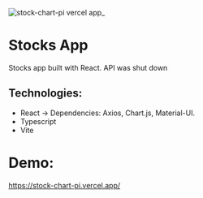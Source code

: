 ![stock-chart-pi vercel app_](https://user-images.githubusercontent.com/39927384/210119312-fe8fdcab-f1a3-40f3-9d84-d4695cacb89b.png)

# Stocks App 

Stocks app built with React. API was shut down

## Technologies:
- React -> Dependencies: Axios, Chart.js, Material-UI.
- Typescript
- Vite

# Demo:
https://stock-chart-pi.vercel.app/
